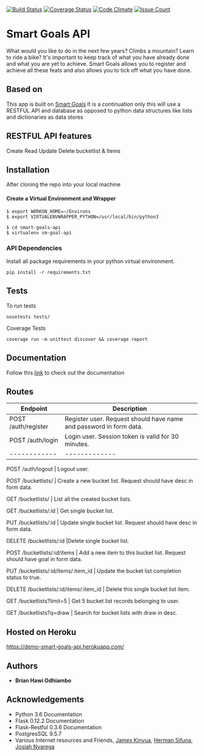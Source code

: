 [![Build Status](https://travis-ci.org/HawiCaesar/smart-goals-api.svg?branch=develop)](https://travis-ci.org/HawiCaesar/smart-goals-api)
[![Coverage Status](https://coveralls.io/repos/github/HawiCaesar/smart-goals-api/badge.svg?branch=develop)](https://coveralls.io/github/HawiCaesar/smart-goals-api?branch=develop)
[![Code Climate](https://codeclimate.com/github/HawiCaesar/smart-goals-api/badges/gpa.svg)](https://codeclimate.com/github/HawiCaesar/smart-goals-api)
[![Issue Count](https://codeclimate.com/github/HawiCaesar/smart-goals-api/badges/issue_count.svg)](https://codeclimate.com/github/HawiCaesar/smart-goals-api)
# Smart Goals API

What would you like to do in the next few years? Climbs a mountain? Learn to
ride a bike? It's important to keep track of what you have already done and
what you are yet to achieve.
Smart Goals allows you to register and achieve all these feats and also
allows you to tick off what you have done.

## Based on
This app is built on [Smart Goals](https://github.com/HawiCaesar/smart-goals)
It is a continuation only this will use a RESTFUL API and database as opposed to python data structures like lists and dictionaries as data stores

## RESTFUL API features
Create Read Update Delete bucketlist & Items

## Installation
After cloning the repo into your local machine

#### Create a Virtual Environment and Wrapper
```
$ export WORKON_HOME=~/Environs
$ export VIRTUALENVWRAPPER_PYTHON=/usr/local/bin/python3

$ cd smart-goals-api
$ virtualenv sm-goal-api

```

### API Dependencies
Install all package requirements in your python virtual environment.
```
pip install -r requirements.txt
```

## Tests
To run tests

```
nosetests tests/
```
Coverage Tests
```
coverage run -m unittest discover && coverage report
```
## Documentation
Follow this [link](http://docs.smartgoalsapi.apiary.io/#) to check out the documentation

## Routes
Endpoint | Description
------------ | -------------
POST /auth/register | Register user. Request should have name and password in form data.
POST /auth/login | Login user. Session token is valid for 30 minutes.
------------ | -------------





POST /auth/logout | Logout user.

POST /bucketlists/ | Create a new bucket list. Request should have desc in form data.

GET /bucketlists/ | List all the created bucket lists.

GET /bucketlists/:id | Get single bucket list.

PUT /bucketlists/:id | Update single bucket list. Request should have desc in form data.

DELETE /bucketlists/:id	|Delete single bucket list.

POST /bucketlists/:id/items	| Add a new item to this bucket list. Request should have goal in form data.

PUT /bucketlists/:id/items/:item_id	| Update the bucket list completion status to true.

DELETE /bucketlists/:id/items/:item_id | Delete this single bucket list item.

GET /bucketlists?limit=5 | Get 5 bucket list records belonging to user.

GET /bucketlists?q=draw	| Search for bucket lists with draw in desc.


## Hosted on Heroku
https://demo-smart-goals-api.herokuapp.com/

## Authors

* **Brian Hawi Odhiambo**

## Acknowledgements

* Python 3.6 Documentation
* Flask 0.12.2 Documentation
* Flask-Restful 0.3.6 Documentation
* PostgresSQL 9.5.7
* Various Internet resources and
Friends, [James Kinyua](https://github.com/JayKay24/), 
         [Herman Sifuna](https://github.com/mkiterian),
         [Josiah Nyarega](https://github.com/jmnyarega)
